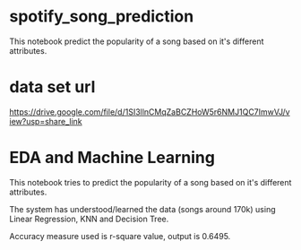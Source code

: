 # spotify_song_prediction
This notebook  predict the popularity of a song based on it's different attributes.
# data set url
https://drive.google.com/file/d/1SI3llnCMqZaBCZHoW5r6NMJ1QC7ImwVJ/view?usp=share_link
# EDA and Machine Learning
This notebook tries to predict the popularity of a song based on it's different attributes.

The system has understood/learned the data (songs around 170k) using Linear Regression, KNN and Decision Tree.

Accuracy measure used is r-square value, output is 0.6495.
